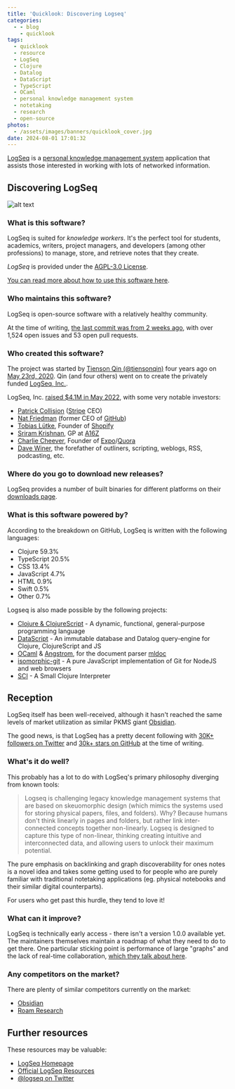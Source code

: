 ```yaml
---
title: 'Quicklook: Discovering Logseq'
categories:
  - - blog
    - quicklook
tags:
  - quicklook
  - resource
  - LogSeq
  - Clojure
  - Datalog
  - DataScript
  - TypeScript
  - OCaml
  - personal knowledge management system
  - notetaking
  - research
  - open-source
photos:
  - /assets/images/banners/quicklook_cover.jpg
date: 2024-08-01 17:01:32
---
```


[LogSeq] is a [personal knowledge management system][PKMS] application that assists those interested in working with lots of networked information.

<!-- more -->

## Discovering LogSeq ##

![alt text](/assets/images/posts/quicklook/qk_logseq_banner.jpg)

### What is this software? ###

LogSeq is suited for *knowledge workers*. It's the perfect tool for students, academics, writers, project managers, and developers (among other professions) to manage, store, and retrieve notes that they create.

*LogSeq* is provided under the [AGPL-3.0 License](https://github.com/logseq/logseq?tab=readme-ov-file).

[You can read more about how to use this software here][LogSeq Documentation].

### Who maintains this software? ###

LogSeq is open-source software with a relatively healthy community.

At the time of writing, [the last commit was from 2 weeks ago](https://github.com/logseq/logseq/commits/master/?until=2024-08-01), with over 1,524 open issues and 53 open pull requests.

### Who created this software? ###

The project was started by [Tienson Qin (@tiensonqin)](https://github.com/tiensonqin) four years ago on [May 23rd, 2020](https://github.com/logseq/logseq/commit/8ad40979876b47d3e2d830935981a8f72e3ac066). Qin (and four others) went on to create the privately funded [LogSeq, Inc.](https://pitchbook.com/profiles/company/483967-18#overview).

LogSeq, Inc. [raised $4.1M in May 2022](https://blog.logseq.com/logseq-raises-4-1m-to-accelerate-growth-of-the-new-world-knowledge-graph/), with some very notable investors:

- [Patrick Collision] ([Stripe] CEO)
- [Nat Friedman] (former CEO of [GitHub])
- [Tobias Lütke], Founder of [Shopify]
- [Sriram Krishnan], GP at [A16Z]
- [Charlie Cheever], Founder of [Expo]/[Quora]
- [Dave Winer], the forefather of outliners, scripting, weblogs, RSS, podcasting, etc.

### Where do you go to download new releases? ###

LogSeq provides a number of built binaries for different platforms on their [downloads page](https://logseq.com/downloads).

### What is this software powered by? ###

According to the breakdown on GitHub, LogSeq is written with the following languages:

- Clojure 59.3%
- TypeScript 20.5%
- CSS 13.4%
- JavaScript 4.7%
- HTML 0.9%
- Swift 0.5%
- Other 0.7%

Logseq is also made possible by the following projects:

- [Clojure & ClojureScript](https://clojure.org/) - A dynamic, functional, general-purpose programming language
- [DataScript](https://github.com/tonsky/datascript) - An immutable database and Datalog query-engine for Clojure,
ClojureScript and JS
- [OCaml](https://ocaml.org/) & [Angstrom](https://github.com/inhabitedtype/angstrom), for the document parser [mldoc](https://github.com/logseq/mldoc)
- [isomorphic-git](https://isomorphic-git.org/) - A pure JavaScript implementation of Git for NodeJS and web browsers
- [SCI](https://github.com/borkdude/sci) - A Small Clojure Interpreter

## Reception ##

LogSeq itself has been well-received, although it hasn't reached the same levels of market utilization as similar PKMS giant [Obsidian].

The good news, is that LogSeq has a pretty decent following with [30K+ followers on Twitter](https://twitter.com/logseq/verified_followers) and [30k+ stars on GitHub](https://github.com/logseq/logseq) at the time of writing.

### What's it do well? ###

This probably has a lot to do with LogSeq's primary philosophy diverging from known tools:

> Logseq is challenging legacy knowledge management systems that are based on skeuomorphic design (which mimics the systems used for storing physical papers, files, and folders). Why? Because humans don't think linearly in pages and folders, but rather link inter-connected concepts together non-linearly. Logseq is designed to capture this type of non-linear, thinking creating intuitive and interconnected data, and allowing users to unlock their maximum potential.

The pure emphasis on backlinking and graph discoverability for ones notes is a novel idea and takes some getting used to for people who are purely familiar with traditional notetaking applications (eg. physical notebooks and their similar digital counterparts).

For users who get past this hurdle, they tend to love it!

### What can it improve? ###

LogSeq is technically early access - there isn't a version 1.0.0 available yet. The maintainers themselves maintain a roadmap of what they need to do to get there. One particular sticking point is performance of large "graphs" and the lack of real-time collaboration, [which they talk about here](https://discuss.logseq.com/t/why-the-database-version-and-how-its-going/26744).

### Any competitors on the market? ###

There are plenty of similar competitors currently on the market:

- [Obsidian]
- [Roam Research]

## Further resources ##

These resources may be valuable:

- [LogSeq Homepage][LogSeq]
- [Official LogSeq Resources](https://blog.logseq.com/resources/)
- [@logseq on Twitter](https://twitter.com/logseq)

<!-- Links -->

[LogSeq]: https://logseq.com/
[PKMS]: https://en.wikipedia.org/wiki/Personal_knowledge_management
[LogSeq Documentation]: https://docs.logseq.com/#/page/start%20here
[Patrick Collision]: https://en.wikipedia.org/wiki/Patrick_Collison
[Stripe]: https://stripe.com/
[Nat Friedman]: https://en.wikipedia.org/wiki/Nat_Friedman
[GitHub]: https://github.com/
[Tobias Lütke]: https://en.wikipedia.org/wiki/Tobias_L%C3%BCtke
[Shopify]: https://www.shopify.com/
[Sriram Krishnan]: https://a16z.com/author/sriram-krishnan/
[A16Z]: https://a16z.com/
[Charlie Cheever]: https://en.wikipedia.org/wiki/Charlie_Cheever
[Expo]: https://expo.dev/
[Quora]: https://www.quora.com/
[Dave Winer]: https://en.wikipedia.org/wiki/Dave_Winer
[Obsidian]: https://obsidian.md/
[Roam Research]: https://roamresearch.com/
